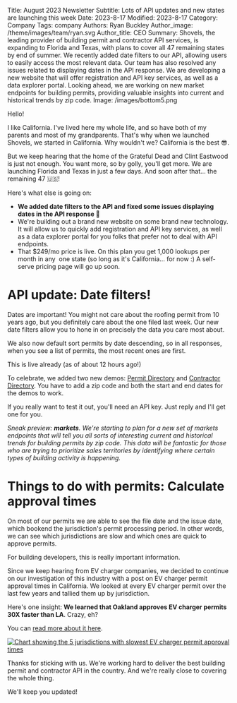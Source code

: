 Title: August 2023 Newsletter
Subtitle: Lots of API updates and new states are launching this week
Date: 2023-8-17
Modified: 2023-8-17
Category: Company
Tags: company
Authors: Ryan Buckley
Author_image: /theme/images/team/ryan.svg
Author_title: CEO
Summary: Shovels, the leading provider of building permit and contractor API services, is expanding to Florida and Texas, with plans to cover all 47 remaining states by end of summer. We recently added date filters to our API, allowing users to easily access the most relevant data. Our team has also resolved any issues related to displaying dates in the API response. We are developing a new website that will offer registration and API key services, as well as a data explorer portal. Looking ahead, we are working on new market endpoints for building permits, providing valuable insights into current and historical trends by zip code. 
Image: /images/bottom5.png


Hello!

I like California. I've lived here my whole life, and so have both of my parents and most of my grandparents. That's why when we launched Shovels, we started in California. Why wouldn't we? California is the best 😎.

But we keep hearing that the home of the Grateful Dead and Clint Eastwood is just not enough. You want more, so by golly, you'll get more. We are launching Florida and Texas in just a few days. And soon after that... the remaining 47 🇺🇸!

Here's what else is going on:

*   **We added date filters to the API and fixed some issues displaying dates in the API response 🎉**
*   We're building out a brand new website on some brand new technology. It will allow us to quickly add registration and API key services, as well as a data explorer portal for you folks that prefer not to deal with API endpoints. 
*   That $249/mo price is live. On this plan you get 1,000 lookups per month in any  one state (so long as it's California... for now :) A self-serve pricing page will go up soon.

API update: Date filters!
=========================

Dates are important! You might not care about the roofing permit from 10 years ago, but you definitely care about the one filed last week. Our new date filters allow you to hone in on precisely the data you care most about.

We also now default sort permits by date descending, so in all responses, when you see a list of permits, the most recent ones are first.

This is live already (as of about 12 hours ago!)

To celebrate, we added two new demos: [Permit Directory](https://shovels.retool.com/embedded/public/9ab4b347-6227-4ee3-8648-b1e0dc632e1b) and [Contractor Directory](https://shovels.retool.com/embedded/public/e440a465-a280-44be-aa81-5388b8ac20ff). You have to add a zip code and both the start and end dates for the demos to work.

If you really want to test it out, you'll need an API key. Just reply and I'll get one for you. 

_Sneak preview: **markets**. We're starting to plan for a new set of markets endpoints that will tell you all sorts of interesting current and historical trends for building permits by zip code. This data will be fantastic for those who are trying to prioritize sales territories by identifying where certain types of building activity is happening._ 

Things to do with permits: Calculate approval times
===================================================

On most of our permits we are able to see the file date and the issue date, which bookend the jurisdiction's permit processing period. In other words, we can see which jurisdictions are slow and which ones are quick to approve permits.

For building developers, this is really important information. 

Since we keep hearing from EV charger companies, we decided to continue on our investigation of this industry with a post on EV charger permit approval times in California. We looked at every EV charger permit over the last few years and tallied them up by jurisdiction. 

Here's one insight: **We learned that Oakland approves EV charger permits 30X faster than LA**. Crazy, eh?

You can [read more about it here]({filename}ev-permit-approvals.md). 

[![Chart showing the 5 jurisdictions with slowest EV charger permit approval times]({static}/images/bottom5.png)]({filename}ev-permit-approvals.md)

Thanks for sticking with us. We're working hard to deliver the best building permit and contractor API in the country. And we're really close to covering the whole thing. 

We'll keep you updated!